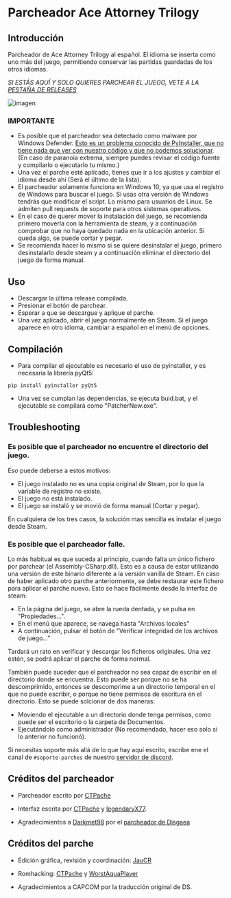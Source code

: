 # Parcheador Ace Attorney Trilogy
## Introducción
Parcheador de Ace Attorney Trilogy al español. El idioma se inserta como uno más del juego, permitiendo conservar las partidas guardadas de los otros idiomas.

*SI  ESTÁS AQUÍ Y SOLO QUIERES PARCHEAR EL JUEGO, VETE A LA [PESTAÑA DE RELEASES](https://github.com/CTPache/ParcheadorAAT/releases)*

![imagen](https://user-images.githubusercontent.com/33907485/121191910-b4c89700-c86c-11eb-9dbd-e0e08f99710c.png)

### IMPORTANTE
- Es posible que el parcheador sea detectado como malware por Windows Defender. [Esto es un problema conocido de PyInstaller, que no tiene nada que ver con nuestro código y que no podemos solucionar](https://github.com/pyinstaller/pyinstaller/issues/5854). 
(En caso de paranoia extrema, siempre puedes revisar el código fuente y compilarlo o ejecutarlo tu mismo.)
- Una vez el parche esté aplicado, tienes que ir a los ajustes y cambiar el idioma desde ahí (Será el último de la lista).
- El parcheador solamente funciona en Windows 10, ya que usa el registro de Windows para buscar el juego. Si usas otra versión de Windows tendrás que modificar el script. Lo mismo para usuarios de Linux. Se admiten pull requests de soporte para otros sistemas operativos.
- En el caso de querer mover la instalación del juego, se recomienda primero moverla con la herramienta de steam, y a continuación comprobar que no haya quedado nada en la ubicación anterior. Si queda algo, se puede cortar y pegar.
- Se recomienda hacer lo mismo si se quiere desinstalar el juego, primero desinstalarlo desde steam y a continuación eliminar el directorio del juego de forma manual.

## Uso
- Descargar la última release compilada.
- Presionar el botón de parchear.
- Esperar a que se descargue y aplique el parche.
- Una vez aplicado, abrir el juego normalmente en Steam. Si el juego aparece en otro idioma, cambiar a español en el menú de opciones.

## Compilación
- Para compilar el ejecutable es necesario el uso de pyinstaller, y es necesaria la librería pyQt5:
  
``pip install pyinstaller pyQt5``
  
- Una vez se cumplan las dependencias, se ejecuta buid.bat, y el ejecutable se compilará como "PatcherNew.exe".

## Troubleshooting

### Es posible que el parcheador no encuentre el directorio del juego.
Eso puede deberse a estos motivos:
  - El juego instalado no es una copia original de Steam, por lo que la variable de registro no existe.
  - El juego no está instalado.
  - El juego se instaló y se movió de forma manual (Cortar y pegar).

En cualquiera de los tres casos, la solución mas sencilla es instalar el juego desde Steam.

### Es posible que el parcheador falle.
Lo más habitual es que suceda al principio, cuando falta un único fichero por parchear (el Assembly-CSharp.dll). Esto es a causa de estar utilizando una versión de este binario diferente a la versión vanilla de Steam. En caso de haber aplicado otro parche anteriormente, se debe restaurar este fichero para aplicar el parche nuevo. Esto se hace fácilmente desde la interfaz de steam:
- En la página del juego, se abre la rueda dentada, y se pulsa en "Propiedades...".
- En el menú que aparece, se navega hasta "Archivos locales"
- A continuación, pulsar el botón de "Verificar integridad de los archivos de juego..."
 
Tardará un rato en verificar y descargar los ficheros originales. Una vez estén, se podrá aplicar el parche de forma normal.

También puede suceder que el parcheador no sea capaz de escribir en el directorio donde se encuentra. Esto puede ser porque no se ha descomprimido, entonces se descomprime a un directorio temporal en el que no puede escribir, o porque no tiene permisos de escritura en el directorio. Esto se puede solcionar de dos maneras:

- Moviendo el ejecutable a un directorio donde tenga permisos, como puede ser el escritorio o la carpeta de Documentos.
- Ejecutándolo como administrador (No recomendado, hacer eso solo si lo anterior no funcionó).




Si necesitas soporte más allá de lo que hay aquí escrito, escribe ene el canal de ``#soporte-parches`` de nuestro [servidor de discord](https://discord.gg/8UgvVG92Hd).

## Créditos del parcheador
- Parcheador escrito por [CTPache](https://github.com/CTPache)

- Interfaz escrita por [CTPache](https://github.com/CTPache) y [legendaryX77](https://github.com/legendaryX77).

- Agradecimientos a [Darkmet98](https://github.com/Darkmet98) por el [parcheador de Disgaea](https://github.com/Darkmet98/DisgaeaPatcher)

## Créditos del parche
- Edición gráfica, revisión y coordinación: [JauCR](https://github.com/JauCR/)

- Romhacking: [CTPache](https://github.com/CTPache) y [WorstAquaPlayer](https://github.com/WorstAquaPlayer)

- Agradecimientos a CAPCOM por la traducción original de DS.
